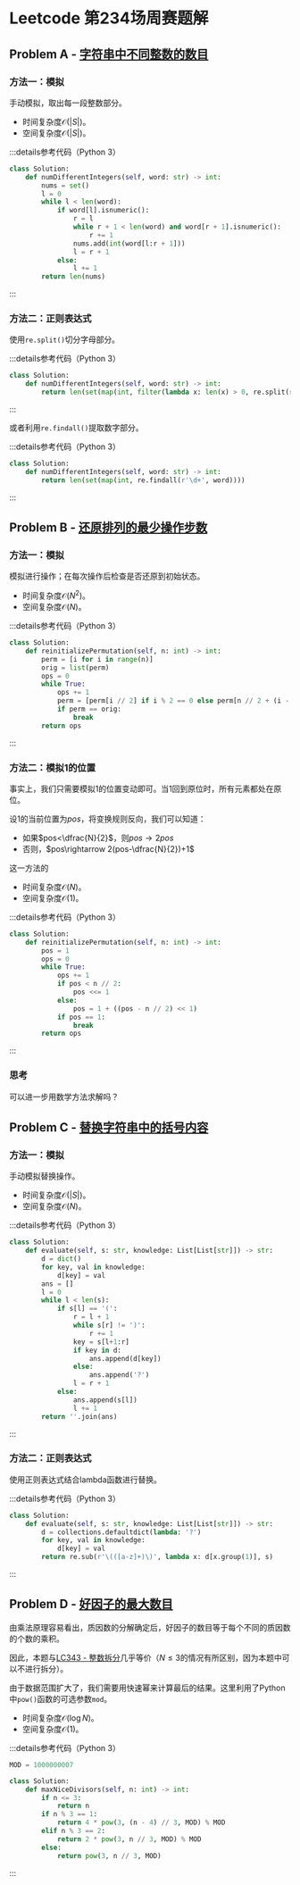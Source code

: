 # Leetcode 第234场周赛题解

## Problem A - [字符串中不同整数的数目](https://leetcode.cn/problems/number-of-different-integers-in-a-string/)

### 方法一：模拟

手动模拟，取出每一段整数部分。

- 时间复杂度$\mathcal{O}(|S|)$。
- 空间复杂度$\mathcal{O}(|S|)$。

:::details参考代码（Python 3）

```python
class Solution:
    def numDifferentIntegers(self, word: str) -> int:
        nums = set()
        l = 0
        while l < len(word):
            if word[l].isnumeric():
                r = l
                while r + 1 < len(word) and word[r + 1].isnumeric():
                    r += 1
                nums.add(int(word[l:r + 1]))
                l = r + 1
            else:
                l += 1
        return len(nums)
```

:::

### 方法二：正则表达式

使用`re.split()`切分字母部分。

:::details参考代码（Python 3）

```python
class Solution:
    def numDifferentIntegers(self, word: str) -> int:
        return len(set(map(int, filter(lambda x: len(x) > 0, re.split(r'[a-z]+', word)))))
```

:::

或者利用`re.findall()`提取数字部分。

:::details参考代码（Python 3）

```python
class Solution:
    def numDifferentIntegers(self, word: str) -> int:
        return len(set(map(int, re.findall(r'\d+', word))))
```

:::

## Problem B - [还原排列的最少操作步数](https://leetcode.cn/problems/minimum-number-of-operations-to-reinitialize-a-permutation/)

### 方法一：模拟

模拟进行操作；在每次操作后检查是否还原到初始状态。

- 时间复杂度$\mathcal{O}(N^2)$。
- 空间复杂度$\mathcal{O}(N)$。

:::details参考代码（Python 3）

```python
class Solution:
    def reinitializePermutation(self, n: int) -> int:
        perm = [i for i in range(n)]
        orig = list(perm)
        ops = 0
        while True:
            ops += 1
            perm = [perm[i // 2] if i % 2 == 0 else perm[n // 2 + (i - 1) // 2] for i in range(n)]
            if perm == orig:
                break
        return ops
```

:::

### 方法二：模拟1的位置

事实上，我们只需要模拟$1$的位置变动即可。当$1$回到原位时，所有元素都处在原位。

设$1$的当前位置为$pos$，将变换规则反向，我们可以知道：

- 如果$pos<\dfrac{N}{2}$，则$pos\rightarrow 2pos$
- 否则，$pos\rightarrow 2(pos-\dfrac{N}{2})+1$


这一方法的

- 时间复杂度$\mathcal{O}(N)$。
- 空间复杂度$\mathcal{O}(1)$。

:::details参考代码（Python 3）

```python
class Solution:
    def reinitializePermutation(self, n: int) -> int:
        pos = 1
        ops = 0
        while True:
            ops += 1
            if pos < n // 2:
                pos <<= 1
            else:
                pos = 1 + ((pos - n // 2) << 1)
            if pos == 1:
                break
        return ops
```

:::

### 思考

可以进一步用数学方法求解吗？

## Problem C - [替换字符串中的括号内容](https://leetcode.cn/problems/evaluate-the-bracket-pairs-of-a-string/)

### 方法一：模拟

手动模拟替换操作。

- 时间复杂度$\mathcal{O}(|S|)$。
- 空间复杂度$\mathcal{O}(N)$。

:::details参考代码（Python 3）

```python
class Solution:
    def evaluate(self, s: str, knowledge: List[List[str]]) -> str:
        d = dict()
        for key, val in knowledge:
            d[key] = val
        ans = []
        l = 0
        while l < len(s):
            if s[l] == '(':
                r = l + 1
                while s[r] != ')':
                    r += 1
                key = s[l+1:r]
                if key in d:
                    ans.append(d[key])
                else:
                    ans.append('?')
                l = r + 1
            else:
                ans.append(s[l])
                l += 1
        return ''.join(ans)
```

:::

### 方法二：正则表达式

使用正则表达式结合lambda函数进行替换。

:::details参考代码（Python 3）

```python
class Solution:
    def evaluate(self, s: str, knowledge: List[List[str]]) -> str:
        d = collections.defaultdict(lambda: '?')
        for key, val in knowledge:
            d[key] = val
        return re.sub(r'\(([a-z]+)\)', lambda x: d[x.group(1)], s)
```

:::

## Problem D - [好因子的最大数目](https://leetcode.cn/problems/maximize-number-of-nice-divisors/)

由乘法原理容易看出，质因数的分解确定后，好因子的数目等于每个不同的质因数的个数的乘积。

因此，本题与[LC343 - 整数拆分](https://leetcode.cn/problems/integer-break/)几乎等价（$N\leq3$的情况有所区别，因为本题中可以不进行拆分）。

由于数据范围扩大了，我们需要用快速幂来计算最后的结果。这里利用了Python中`pow()`函数的可选参数`mod`。

- 时间复杂度$\mathcal{O}(\log N)$。
- 空间复杂度$\mathcal{O}(1)$。

:::details参考代码（Python 3）

```python
MOD = 1000000007

class Solution:
    def maxNiceDivisors(self, n: int) -> int:
        if n <= 3:
            return n
        if n % 3 == 1:
            return 4 * pow(3, (n - 4) // 3, MOD) % MOD
        elif n % 3 == 2:
            return 2 * pow(3, n // 3, MOD) % MOD
        else:
            return pow(3, n // 3, MOD)
```

:::
